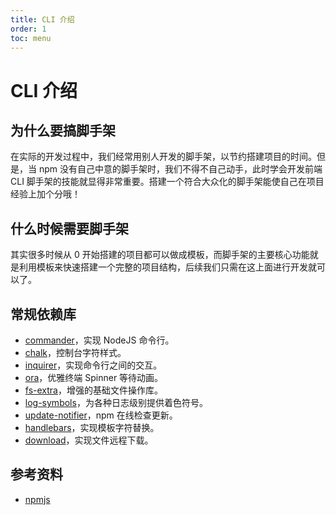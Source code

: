 ```yaml
---
title: CLI 介绍
order: 1
toc: menu
---
```


# CLI 介绍

## 为什么要搞脚手架

在实际的开发过程中，我们经常用别人开发的脚手架，以节约搭建项目的时间。但是，当 npm 没有自己中意的脚手架时，我们不得不自己动手，此时学会开发前端 CLI 脚手架的技能就显得非常重要。搭建一个符合大众化的脚手架能使自己在项目经验上加个分哦！

## 什么时候需要脚手架

其实很多时候从 0 开始搭建的项目都可以做成模板，而脚手架的主要核心功能就是利用模板来快速搭建一个完整的项目结构，后续我们只需在这上面进行开发就可以了。

## 常规依赖库

- [commander](./commander.md)，实现 NodeJS 命令行。
- [chalk](./chalk.md)，控制台字符样式。
- [inquirer](./inquirer.md)，实现命令行之间的交互。
- [ora](./ora)，优雅终端 Spinner 等待动画。
- [fs-extra](./fs-extra)，增强的基础文件操作库。
- [log-symbols](./log-symbols)，为各种日志级别提供着色符号。
- [update-notifier](./update-notifier)，npm 在线检查更新。
- [handlebars](./handlebars)，实现模板字符替换。
- [download](./download)，实现文件远程下载。

## 参考资料

- [npmjs](https://www.npmjs.com/search?q=keywords:cli)
